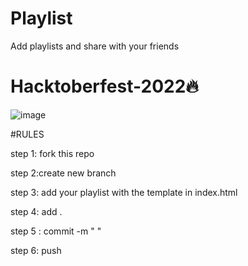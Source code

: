 # Playlist
Add playlists and share with your friends
#  Hacktoberfest-2022🔥
![image](https://user-images.githubusercontent.com/70385488/192114009-0830321a-d227-4a4d-8411-6c03b54d7ce6.png)

#RULES

step 1: fork this repo

step 2:create new branch

step 3: add your playlist with the template in index.html

step 4: add .

step 5 : commit -m " "

step 6: push
